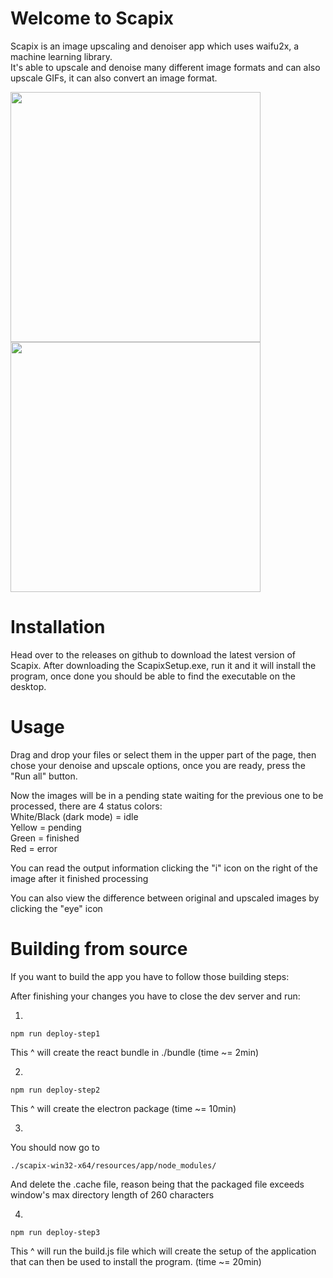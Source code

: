 # Welcome to Scapix
Scapix is an image upscaling and denoiser app which uses waifu2x, a machine learning library. <br>
It's able to upscale and denoise many different image formats and can also upscale GIFs, it can also convert an image format.

<img src="https://cdn.discordapp.com/attachments/466748625138089994/801768795349581864/photo1.PNG" width=400>
<img src="https://cdn.discordapp.com/attachments/466748625138089994/801768799451873281/photo2.PNG" width=400>

# Installation

Head over to the releases on github to download the latest version of Scapix.
After downloading the ScapixSetup.exe, run it and it will install the program, once done you should be able to find the executable on the desktop.

# Usage

Drag and drop your files or select them in the upper part of the page, then chose your denoise and upscale options, once you are ready, press the "Run all" button.

Now the images will be in a pending state waiting for the previous one to be processed, there are 4 status colors: <br>
White/Black (dark mode) = idle <br>
Yellow = pending <br>
Green = finished <br>
Red = error <br>

You can read the output information clicking the "i" icon on the right of the image after it finished processing

You can also view the difference between original and upscaled images by clicking the "eye" icon

# Building from source

If you want to build the app you have to follow those building steps:

After finishing your changes you have to close the dev server and run:

1)
```
npm run deploy-step1
```
This ^ will create the react bundle in ./bundle (time ~= 2min)

2)
```
npm run deploy-step2
```
This ^ will create the electron package (time ~= 10min)

3)
You should now go to
```
./scapix-win32-x64/resources/app/node_modules/
```
And delete the .cache file, reason being that the packaged file exceeds window's max directory length of 260 characters

4)
```
npm run deploy-step3
```
This ^ will run the build.js file which will create the setup of the application that can then be used to install the program. (time ~= 20min)
